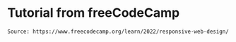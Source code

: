 # Tutorial from freeCodeCamp

```
Source: https://www.freecodecamp.org/learn/2022/responsive-web-design/
````